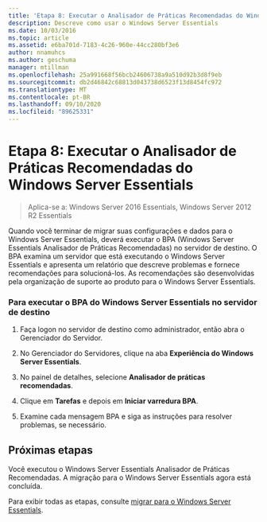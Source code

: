 ```yaml
---
title: 'Etapa 8: Executar o Analisador de Práticas Recomendadas do Windows Server Essentials'
description: Descreve como usar o Windows Server Essentials
ms.date: 10/03/2016
ms.topic: article
ms.assetid: e6ba701d-7183-4c26-960e-44cc280bf3e6
author: nnamuhcs
ms.author: geschuma
manager: mtillman
ms.openlocfilehash: 25a991668f56bcb24606738a9a510d92b3d8f9eb
ms.sourcegitcommit: db2d46842c68813d043738d6523f13d8454fc972
ms.translationtype: MT
ms.contentlocale: pt-BR
ms.lasthandoff: 09/10/2020
ms.locfileid: "89625331"
---
```

# <a name="step-8-run-the-windows-server-essentials-best-practices-analyzer"></a>Etapa 8: Executar o Analisador de Práticas Recomendadas do Windows Server Essentials

>Aplica-se a: Windows Server 2016 Essentials, Windows Server 2012 R2 Essentials

Quando você terminar de migrar suas configurações e dados para o Windows Server Essentials, deverá executar o BPA (Windows Server Essentials Analisador de Práticas Recomendadas) no servidor de destino. O BPA examina um servidor que está executando o Windows Server Essentials e apresenta um relatório que descreve problemas e fornece recomendações para solucioná-los. As recomendações são desenvolvidas pela organização de suporte ao produto para o Windows Server Essentials.

### <a name="to-run-the--windows-server-essentials-bpa-on-the-destination-server"></a>Para executar o BPA do Windows Server Essentials no servidor de destino

1.  Faça logon no servidor de destino como administrador, então abra o Gerenciador do Servidor.

2.  No Gerenciador do Servidores, clique na aba **Experiência do Windows Server Essentials**.

3.  No painel de detalhes, selecione **Analisador de práticas recomendadas**.

4.  Clique em **Tarefas** e depois em **Iniciar varredura BPA**.

5.  Examine cada mensagem BPA e siga as instruções para resolver problemas, se necessário.

## <a name="next-steps"></a>Próximas etapas
 Você executou o Windows Server Essentials Analisador de Práticas Recomendadas. A migração para o Windows Server Essentials agora está concluída.


Para exibir todas as etapas, consulte [migrar para o Windows Server Essentials](Migrate-from-Previous-Versions-to-Windows-Server-Essentials-or-Windows-Server-Essentials-Experience.md).

